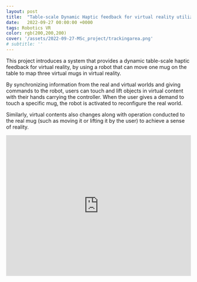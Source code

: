 ```yaml
---
layout: post
title:  "Table-scale Dynamic Haptic feedback for virtual reality utilized an object-moving robot"
date:   2022-09-27 00:00:00 +0000
tags: Robotics VR
color: rgb(200,200,200)
cover: '/assets/2022-09-27-MSc_project/trackingarea.png'
# subtitle: ''
---
```

This project introduces a system that provides a dynamic table-scale haptic feedback for virtual reality, by using a robot that can move one mug on the table to map three virtual mugs in virtual reality. 

By synchronizing information from the real and virtual worlds and giving commands to the robot, users can touch and lift objects in virtual content with their hands carrying the controller. When the user gives a demand to touch a specific mug, the robot is activated to reconfigure the real world. 

Similarly, virtual contents also changes along with operation conducted to the real mug (such as moving it or lifting it by the user) to achieve a sense of reality.

<iframe type="text/html" width="100%" height="385" src="https://youtube.com/embed/uQ05KesgF34" frameborder="0"></iframe>
